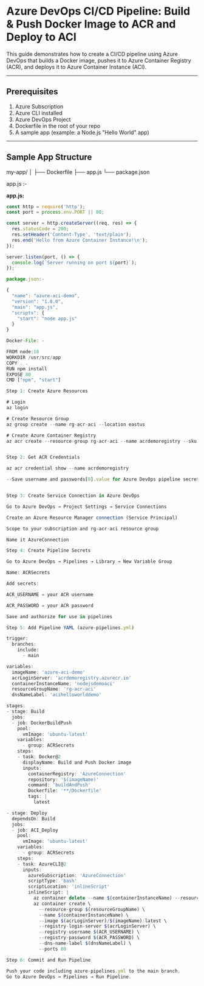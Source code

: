 #  Azure DevOps CI/CD Pipeline: Build & Push Docker Image to ACR and Deploy to ACI

This guide demonstrates how to create a CI/CD pipeline using Azure DevOps that builds a Docker image, pushes it to Azure Container Registry (ACR), and deploys it to Azure Container Instance (ACI).

---

##  Prerequisites

1. Azure Subscription
2. Azure CLI installed
3. Azure DevOps Project
4. Dockerfile in the root of your repo
5. A sample app (example: a Node.js "Hello World" app)

---

##  Sample App Structure

my-app/
│
├── Dockerfile
├── app.js
└── package.json

app.js :-

**app.js:**

```js
const http = require('http');
const port = process.env.PORT || 80;

const server = http.createServer((req, res) => {
  res.statusCode = 200;
  res.setHeader('Content-Type', 'text/plain');
  res.end('Hello from Azure Container Instance!\n');
});

server.listen(port, () => {
  console.log(`Server running on port ${port}`);
});

package.json:-

{
  "name": "azure-aci-demo",
  "version": "1.0.0",
  "main": "app.js",
  "scripts": {
    "start": "node app.js"
  }
}

Docker-File: -

FROM node:18
WORKDIR /usr/src/app
COPY . .
RUN npm install
EXPOSE 80
CMD ["npm", "start"]

Step 1: Create Azure Resources

# Login
az login

# Create Resource Group
az group create --name rg-acr-aci --location eastus

# Create Azure Container Registry
az acr create --resource-group rg-acr-aci --name acrdemoregistry --sku Basic --admin-enabled true


Step 2: Get ACR Credentials

az acr credential show --name acrdemoregistry

--Save username and passwords[0].value for Azure DevOps pipeline secrets.


Step 3: Create Service Connection in Azure DevOps

Go to Azure DevOps → Project Settings → Service Connections

Create an Azure Resource Manager connection (Service Principal)

Scope to your subscription and rg-acr-aci resource group

Name it AzureConnection

Step 4: Create Pipeline Secrets

Go to Azure DevOps → Pipelines → Library → New Variable Group

Name: ACRSecrets

Add secrets:

ACR_USERNAME = your ACR username

ACR_PASSWORD = your ACR password

Save and authorize for use in pipelines

Step 5: Add Pipeline YAML (azure-pipelines.yml)

trigger:
  branches:
    include:
      - main

variables:
  imageName: 'azure-aci-demo'
  acrLoginServer: 'acrdemoregistry.azurecr.io'
  containerInstanceName: 'nodejsdemoaci'
  resourceGroupName: 'rg-acr-aci'
  dnsNameLabel: 'acihelloworlddemo'

stages:
- stage: Build
  jobs:
  - job: DockerBuildPush
    pool:
      vmImage: 'ubuntu-latest'
    variables:
      - group: ACRSecrets
    steps:
    - task: Docker@2
      displayName: Build and Push Docker image
      inputs:
        containerRegistry: 'AzureConnection'
        repository: '$(imageName)'
        command: 'buildAndPush'
        Dockerfile: '**/Dockerfile'
        tags: |
          latest

- stage: Deploy
  dependsOn: Build
  jobs:
  - job: ACI_Deploy
    pool:
      vmImage: 'ubuntu-latest'
    variables:
      - group: ACRSecrets
    steps:
    - task: AzureCLI@2
      inputs:
        azureSubscription: 'AzureConnection'
        scriptType: 'bash'
        scriptLocation: 'inlineScript'
        inlineScript: |
          az container delete --name $(containerInstanceName) --resource-group $(resourceGroupName) --yes || true
          az container create \
            --resource-group $(resourceGroupName) \
            --name $(containerInstanceName) \
            --image $(acrLoginServer)/$(imageName):latest \
            --registry-login-server $(acrLoginServer) \
            --registry-username $(ACR_USERNAME) \
            --registry-password $(ACR_PASSWORD) \
            --dns-name-label $(dnsNameLabel) \
            --ports 80

Step 6: Commit and Run Pipeline

Push your code including azure-pipelines.yml to the main branch.
Go to Azure DevOps → Pipelines → Run Pipeline.

